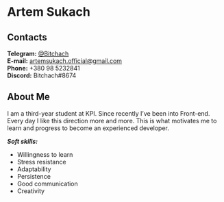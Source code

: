 # Artem Sukach

## Contacts

**Telegram:** [@Bitchach](https://t.me/Bitchach)<br>
**E-mail:** artemsukach.official@gmail.com<br>
**Phone:** +380 98 5232841<br>
**Discord:** Bitchach#8674

## About Me

I am a third-year student at KPI. Since recently I’ve been into Front-end. Every day I like this direction more and more. This is what motivates me to learn and progress to become an experienced developer.

**_Soft skills:_**

- Willingness to learn
- Stress resistance
- Adaptability
- Persistence
- Good communication
- Creativity

